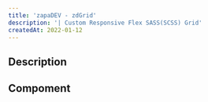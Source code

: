 ```yaml
---
title: 'zapaDEV - zdGrid'
description: '| Custom Responsive Flex SASS(SCSS) Grid'
createdAt: 2022-01-12
---
```


## Description

## Compoment
